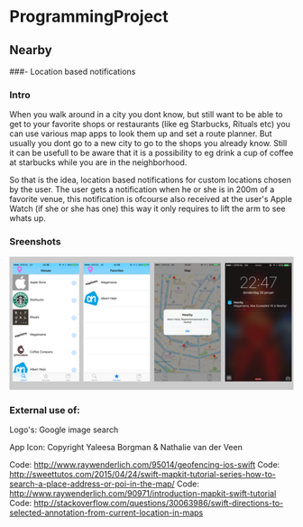 # ProgrammingProject

## Nearby
###- Location based notifications 


### Intro
When you walk around in a city you dont know, but still want to be able to get to your favorite shops or restaurants (like eg Starbucks, Rituals etc) you can use various map apps to look them up and set a route planner. But usually you dont go to a new city to go to the shops you already know. Still it can be usefull to be aware that it is a possibility to eg drink a cup of coffee at starbucks while you are in the neighborhood. 

So that is the idea, location based notifications for custom locations chosen by the user. The user gets a notification when he or she is in 200m of a favorite venue, this notification is ofcourse also received at the user's Apple Watch (if she or she has one) this way it only requires to lift the arm to see whats up.

### Sreenshots 

![sketch](doc/screenshots.png)


### External use of:


Logo's: Google image search

App Icon: Copyright Yaleesa Borgman & Nathalie van der Veen




Code: http://www.raywenderlich.com/95014/geofencing-ios-swift
Code: http://sweettutos.com/2015/04/24/swift-mapkit-tutorial-series-how-to-search-a-place-address-or-poi-in-the-map/
Code: http://www.raywenderlich.com/90971/introduction-mapkit-swift-tutorial
Code: http://stackoverflow.com/questions/30063986/swift-directions-to-selected-annotation-from-current-location-in-maps

	 




